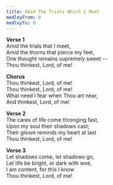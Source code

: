 ```yaml
---
title: Amid The Trials Which I Meet
medleyFrom: 0
medleyTo: 0
---
```


**Verse 1**  
Amid the trials that I meet,  
Amid the thorns that pierce my feet,  
One thought remains supremely sweet --  
Thou thinkest, Lord, of me!

**Chorus**  
Thou thinkest, Lord, of me!  
Thou thinkest, Lord, of me!  
What need I fear when Thou art near,  
And thinkest, Lord, of me!

**Verse 2**  
The cares of life come thronging fast,  
Upon my soul their shadows cast;  
Their gloom reminds my heart at last  
Thou thinkest, Lord, of me!

**Verse 3**  
Let shadows come, let shadows go,  
Let life be bright, or dark with woe,  
I am content, for this I know  
Thou thinkest, Lord, of me!
